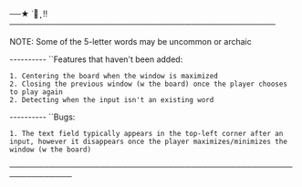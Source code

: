 ──★ ˙🍓 ̟ !! ───────────────────────────────────────────────

NOTE: Some of the 5-letter words may be uncommon or archaic

---------- ``Features that haven't been added:

	1. Centering the board when the window is maximized
	2. Closing the previous window (w the board) once the player chooses to play again
	2. Detecting when the input isn't an existing word

---------- ``Bugs:

	1. The text field typically appears in the top-left corner after an input, however it disappears once the player maximizes/minimizes the window (w the board)

 ─────────────────────────────────────────────────────────────
